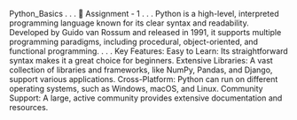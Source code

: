 Python_Basics
.
.
.
📝 Assignment - 1
.
.
.
Python is a high-level, interpreted programming language known for its clear syntax and readability. Developed by Guido van Rossum and released in 1991, it supports multiple programming paradigms, including procedural, object-oriented, and functional programming.
.
.
.
Key Features:
Easy to Learn: Its straightforward syntax makes it a great choice for beginners.
Extensive Libraries: A vast collection of libraries and frameworks, like NumPy, Pandas, and Django, support various applications.
Cross-Platform: Python can run on different operating systems, such as Windows, macOS, and Linux.
Community Support: A large, active community provides extensive documentation and resources.
